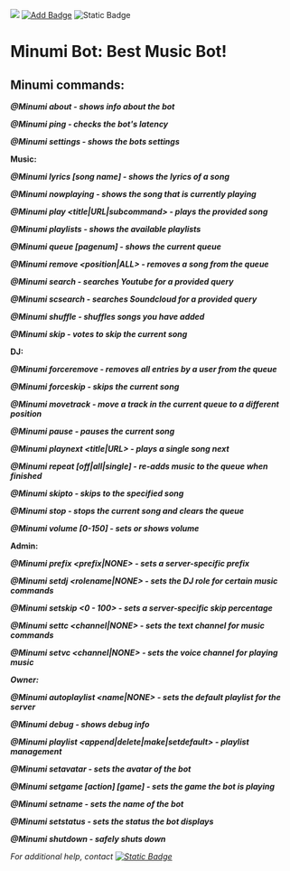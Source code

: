 
[![](https://dcbadge.vercel.app/api/server/prz55BC84k)](https://discord.gg/prz55BC84k)  [![Add Badge](https://img.shields.io/badge/Add%20Minumi--red?style=for-the-badge)](https://discord.com/api/oauth2/authorize?client_id=1149145183821254776&permissions=8&scope=bot) ![Static Badge](https://img.shields.io/badge/Java-2.0.20-yellow?style=for-the-badge&logo=java&logoColor=white)


# Minumi Bot: Best Music Bot!


## Minumi commands:

***@Minumi about - shows info about the bot***

***@Minumi ping - checks the bot's latency***

***@Minumi settings - shows the bots settings***

  **Music:**

***@Minumi lyrics [song name] - shows the lyrics of a song***

***@Minumi nowplaying - shows the song that is currently playing***

***@Minumi play <title|URL|subcommand> - plays the provided song***

***@Minumi playlists - shows the available playlists***

***@Minumi queue [pagenum] - shows the current queue***

***@Minumi remove <position|ALL> - removes a song from the queue***

***@Minumi search <query> - searches Youtube for a provided query***

***@Minumi scsearch <query> - searches Soundcloud for a provided query***

***@Minumi shuffle - shuffles songs you have added***

***@Minumi skip - votes to skip the current song***

 **DJ:**

***@Minumi forceremove <user> - removes all entries by a user from the queue***

***@Minumi forceskip - skips the current song***

***@Minumi movetrack <from> <to> - move a track in the current queue to a different position***

***@Minumi pause - pauses the current song***

***@Minumi playnext <title|URL> - plays a single song next***

***@Minumi repeat [off|all|single] - re-adds music to the queue when finished***

***@Minumi skipto <position> - skips to the specified song***

***@Minumi stop - stops the current song and clears the queue***

***@Minumi volume [0-150] - sets or shows volume***

  **Admin:**

***@Minumi prefix <prefix|NONE> - sets a server-specific prefix***

***@Minumi setdj <rolename|NONE> - sets the DJ role for certain music commands***

***@Minumi setskip <0 - 100> - sets a server-specific skip percentage***

***@Minumi settc <channel|NONE> - sets the text channel for music commands***

***@Minumi setvc <channel|NONE> - sets the voice channel for playing music***

 <i class="fa-solid fa-code"> **Owner:**

***@Minumi autoplaylist <name|NONE> - sets the default playlist for the server***

***@Minumi debug - shows debug info***

***@Minumi playlist <append|delete|make|setdefault> - playlist management***

***@Minumi setavatar <url> - sets the avatar of the bot***

***@Minumi setgame [action] [game] - sets the game the bot is playing***

***@Minumi setname <name> - sets the name of the bot***

***@Minumi setstatus <status> - sets the status the bot displays***

***@Minumi shutdown - safely shuts down***

For additional help, contact [![Static Badge](https://img.shields.io/badge/Developer-Wash-%235865f2?style=plastic&logo=discord&logoColor=white)](https://discordapp.com/users/1149138392056078368)



